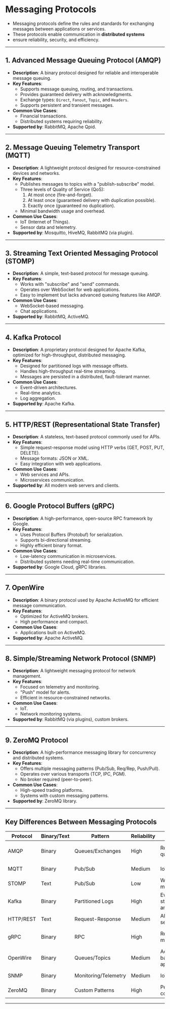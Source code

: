 # Messaging Protocols 
- Messaging protocols define the rules and standards for exchanging messages between applications or services.
- These protocols enable communication in **distributed systems** 
- ensure reliability, security, and efficiency.

---

## 1. Advanced Message Queuing Protocol (AMQP)
- **Description**: A binary protocol designed for reliable and interoperable message queuing.
- **Key Features**:
    - Supports message queuing, routing, and transactions.
    - Provides guaranteed delivery with acknowledgments.
    - Exchange types: `Direct`, `Fanout`, `Topic`, and `Headers`.
    - Supports persistent and transient messages.
- **Common Use Cases**:
    - Financial transactions.
    - Distributed systems requiring reliability.
- **Supported by**: RabbitMQ, Apache Qpid.

---

## 2. Message Queuing Telemetry Transport (MQTT)
- **Description**: A lightweight protocol designed for resource-constrained devices and networks.
- **Key Features**:
    - Publishes messages to topics with a "publish-subscribe" model.
    - Three levels of Quality of Service (QoS):
        1. At most once (fire-and-forget).
        2. At least once (guaranteed delivery with duplication possible).
        3. Exactly once (guaranteed no duplication).
    - Minimal bandwidth usage and overhead.
- **Common Use Cases**:
    - IoT (Internet of Things).
    - Sensor data and telemetry.
- **Supported by**: Mosquitto, HiveMQ, RabbitMQ (via plugin).

---

## 3. Streaming Text Oriented Messaging Protocol (STOMP)
- **Description**: A simple, text-based protocol for message queuing.
- **Key Features**:
    - Works with "subscribe" and "send" commands.
    - Operates over WebSocket for web applications.
    - Easy to implement but lacks advanced queuing features like AMQP.
- **Common Use Cases**:
    - WebSocket-based messaging.
    - Chat applications.
- **Supported by**: RabbitMQ, ActiveMQ.

---

## 4. Kafka Protocol
- **Description**: A proprietary protocol designed for Apache Kafka, optimized for high-throughput, distributed messaging.
- **Key Features**:
    - Designed for partitioned logs with message offsets.
    - Handles high-throughput real-time streaming.
    - Messages are persisted in a distributed, fault-tolerant manner.
- **Common Use Cases**:
    - Event-driven architectures.
    - Real-time analytics.
    - Log aggregation.
- **Supported by**: Apache Kafka.

---

## 5. HTTP/REST (Representational State Transfer)
- **Description**: A stateless, text-based protocol commonly used for APIs.
- **Key Features**:
    - Simple request-response model using HTTP verbs (GET, POST, PUT, DELETE).
    - Message formats: JSON or XML.
    - Easy integration with web applications.
- **Common Use Cases**:
    - Web services and APIs.
    - Microservices communication.
- **Supported by**: All modern web servers and clients.

---

## 6. Google Protocol Buffers (gRPC)
- **Description**: A high-performance, open-source RPC framework by Google.
- **Key Features**:
    - Uses Protocol Buffers (Protobuf) for serialization.
    - Supports bi-directional streaming.
    - Highly efficient binary format.
- **Common Use Cases**:
    - Low-latency communication in microservices.
    - Distributed systems needing real-time communication.
- **Supported by**: Google Cloud, gRPC libraries.

---

## 7. OpenWire
- **Description**: A binary protocol used by Apache ActiveMQ for efficient message communication.
- **Key Features**:
    - Optimized for ActiveMQ brokers.
    - High performance and compact.
- **Common Use Cases**:
    - Applications built on ActiveMQ.
- **Supported by**: Apache ActiveMQ.

---

## 8. Simple/Streaming Network Protocol (SNMP)
- **Description**: A lightweight messaging protocol for network management.
- **Key Features**:
    - Focused on telemetry and monitoring.
    - "Push" model for alerts.
    - Efficient in resource-constrained networks.
- **Common Use Cases**:
    - IoT.
    - Network monitoring systems.
- **Supported by**: RabbitMQ (via plugins), custom brokers.

---

## 9. ZeroMQ Protocol
- **Description**: A high-performance messaging library for concurrency and distributed systems.
- **Key Features**:
    - Offers multiple messaging patterns (Pub/Sub, Req/Rep, Push/Pull).
    - Operates over various transports (TCP, IPC, PGM).
    - No broker required (peer-to-peer).
- **Common Use Cases**:
    - High-speed trading platforms.
    - Systems with custom messaging patterns.
- **Supported by**: ZeroMQ library.

---

## Key Differences Between Messaging Protocols

| **Protocol** | **Binary/Text** | **Pattern**         | **Reliability** | **Use Cases**                 | **Examples**                  |
|--------------|-----------------|---------------------|-----------------|-------------------------------|-------------------------------|
| AMQP         | Binary          | Queues/Exchanges    | High            | Reliable queuing              | RabbitMQ, Apache Qpid         |
| MQTT         | Binary          | Pub/Sub             | Medium          | IoT, telemetry                | Mosquitto, HiveMQ             |
| STOMP        | Text            | Pub/Sub             | Low             | WebSocket messaging           | RabbitMQ, ActiveMQ            |
| Kafka        | Binary          | Partitioned Logs    | High            | Event streaming, analytics    | Apache Kafka                  |
| HTTP/REST    | Text            | Request-Response    | Medium          | APIs, web services            | All web servers               |
| gRPC         | Binary          | RPC                 | High            | Real-time microservices       | Google Cloud, Kubernetes      |
| OpenWire     | Binary          | Queues/Topics       | Medium          | ActiveMQ-based applications   | Apache ActiveMQ               |
| SNMP         | Binary          | Monitoring/Telemetry| Medium          | IoT, monitoring               | RabbitMQ (via plugin)         |
| ZeroMQ       | Binary          | Custom Patterns     | High            | Peer-to-peer communication    | ZeroMQ library                |

---



